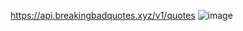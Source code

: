 https://api.breakingbadquotes.xyz/v1/quotes
![image](https://github.com/user-attachments/assets/da381c01-ff57-4603-9846-cc4329f7e006)
